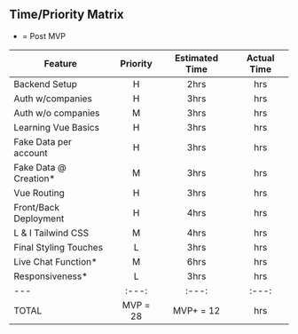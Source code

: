 ## Time/Priority Matrix

* = Post MVP

|  Feature              |  Priority  |  Estimated Time  |  Actual Time  |
|    ---                |    :---:   |       :---:      |     :---:     |
| Backend Setup         |     H      |       2hrs       |       hrs     |
| Auth w/companies      |     H      |       3hrs       |       hrs     |
| Auth w/o companies    |     M      |       3hrs       |       hrs     |
| Learning Vue Basics   |     H      |       3hrs       |       hrs     |
| Fake Data per account |     H      |       3hrs       |       hrs     |
| Fake Data @ Creation* |     M      |       3hrs       |       hrs     |
| Vue Routing           |     H      |       3hrs       |       hrs     |
| Front/Back Deployment |     H      |       4hrs       |       hrs     |
| L & I Tailwind CSS    |     M      |       4hrs       |       hrs     |
| Final Styling Touches |     L      |       3hrs       |       hrs     |
| Live Chat Function*   |     M      |       6hrs       |       hrs     |
| Responsiveness*       |     L      |       3hrs       |       hrs     |
|         ---           |     :---:  |       :---:      |      :---:    |
| TOTAL                 | MVP = 28   |   MVP+ = 12      |       hrs     |

